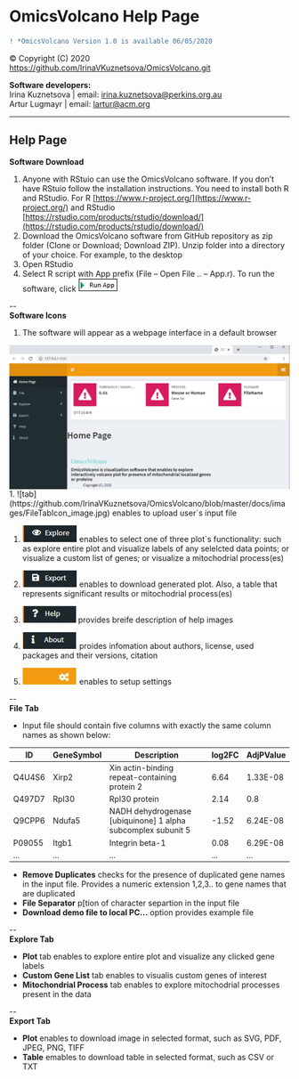 # OmicsVolcano Help Page


```diff
! *OmicsVolcano Version 1.0 is available 06/05/2020  
```


© Copyright (C) 2020  
https://github.com/IrinaVKuznetsova/OmicsVolcano.git  


  
**Software developers:**  
Irina Kuznetsova | email: irina.kuznetsova@perkins.org.au  
Artur Lugmayr | email: lartur@acm.org  

------
Help Page  
------

**Software Download**
1. Anyone with RStuio can use the OmicsVolcano software. If you don’t have RStuio follow the installation instructions. You need to install both R and RStudio. For R [https://www.r-project.org/](https://www.r-project.org/) and RStudio [https://rstudio.com/products/rstudio/download/](https://rstudio.com/products/rstudio/download/)  
1. Download the OmicsVolcano software from GitHub repository as zip folder (Clone or Download; Download ZIP). Unzip folder into a directory of your choice. For example, to the desktop  
1. Open RStudio   
1. Select R script with App prefix (File – Open File ..  – App.r). To run the software, click  ![Run App](https://github.com/IrinaVKuznetsova/OmicsVolcano/blob/master/docs/images/RunApp_image.jpg)  

--  
**Software Icons**
1. The software will appear as a webpage interface in a default browser   
 <img align="center" src="https://github.com/IrinaVKuznetsova/OmicsVolcano/blob/master/docs/images/AppLook_image.jpg">  
1.  ![tab](https://github.com/IrinaVKuznetsova/OmicsVolcano/blob/master/docs/images/FileTabIcon_image.jpg)  enables to upload user`s input file      

1.  ![tab](https://github.com/IrinaVKuznetsova/OmicsVolcano/blob/master/docs/images/ExploreIcon_image.jpg)  enables to select one of three plot`s functionality: such as explore entire plot and visualize labels of any selelcted data points; or visualize a custom list of genes; or visualize a mitochodrial process(es)   

1.  ![tab](https://github.com/IrinaVKuznetsova/OmicsVolcano/blob/master/docs/images/ExportIcon_image.jpg)  enables to download generated plot. Also, a table that represents significant results or mitochodrial process(es)   

1.  ![tab](https://github.com/IrinaVKuznetsova/OmicsVolcano/blob/master/docs/images/HelpIcon_image.jpg)  provides breife description of help images   

1.  ![tab](https://github.com/IrinaVKuznetsova/OmicsVolcano/blob/master/docs/images/AboutIcon_image.jpg)  proides infomation about authors, license, used packages and their versions, citation   

1.  ![tab](https://github.com/IrinaVKuznetsova/OmicsVolcano/blob/master/docs/images/SettingsIcon_image.jpg)  enables to setup settings  


--  
**File Tab**  
* Input file should contain five columns with exactly the same column names as shown below:  

| ID | GeneSymbol | Description | log2FC | AdjPValue
| - | - | - | - | - | 
Q4U4S6 | Xirp2 | Xin actin-binding repeat-containing protein 2 | 6.64 | 1.33E-08
Q497D7 | Rpl30 | Rpl30 protein | 2.14 | 0.8
Q9CPP6 | Ndufa5 | NADH dehydrogenase [ubiquinone] 1 alpha subcomplex subunit 5 | -1.52 | 6.24E-08
P09055 | Itgb1 | Integrin beta-1 | 0.08 | 6.29E-08
... | ... | ... | ... | ...

* **Remove Duplicates** checks for the presence of duplicated gene names in the input file. Provides a numeric extension 1,2,3.. to gene names that are duplicated  
* **File Separator** p[tion of character separtion in the input file  
* **Download demo file to local PC...** option provides example file  


--  
**Explore Tab**  
* **Plot** tab enables to explore entire plot and visualize any clicked gene labels  
* **Custom Gene List** tab enables to visualis custom genes of interest   
* **Mitochondrial Process** tab enables to explore mitochodrial processes present in the data  


--  
**Export Tab**  
* **Plot** enables to download image in selected format, such as SVG, PDF, JPEG, PNG, TIFF  
* **Table** emables to download table in selected format, such as CSV or TXT  









